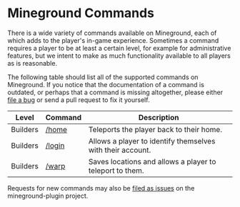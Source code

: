 Mineground Commands
==========

There is a wide variety of commands available on Mineground, each of which adds to the player's in-game experience. Sometimes a command requires a player to be at least a certain level, for example for administrative features, but we intent to make as much functionality available to all players as is reasonable.

The following table should list all of the supported commands on Mineground. If you notice that the documentation of a command is outdated, or perhaps that a command is missing altogether, please either [file a bug](https://github.com/mineground/mineground-plugin/issues/new) or send a pull request to fix it yourself.


| Level          | Command                     | Description                                                |
| ---------------|-----------------------------|------------------------------------------------------------|
| Builders       | [/home](commands/home.md)   | Teleports the player back to their home.                   |
| Builders       | [/login](commands/login.md) | Allows a player to identify themselves with their account. |
| Builders       | [/warp](commands/warp.md)   | Saves locations and allows a player to teleport to them.   |

Requests for new commands may also be [filed as issues](https://github.com/mineground/mineground-plugin/issues/new) on the mineground-plugin project.